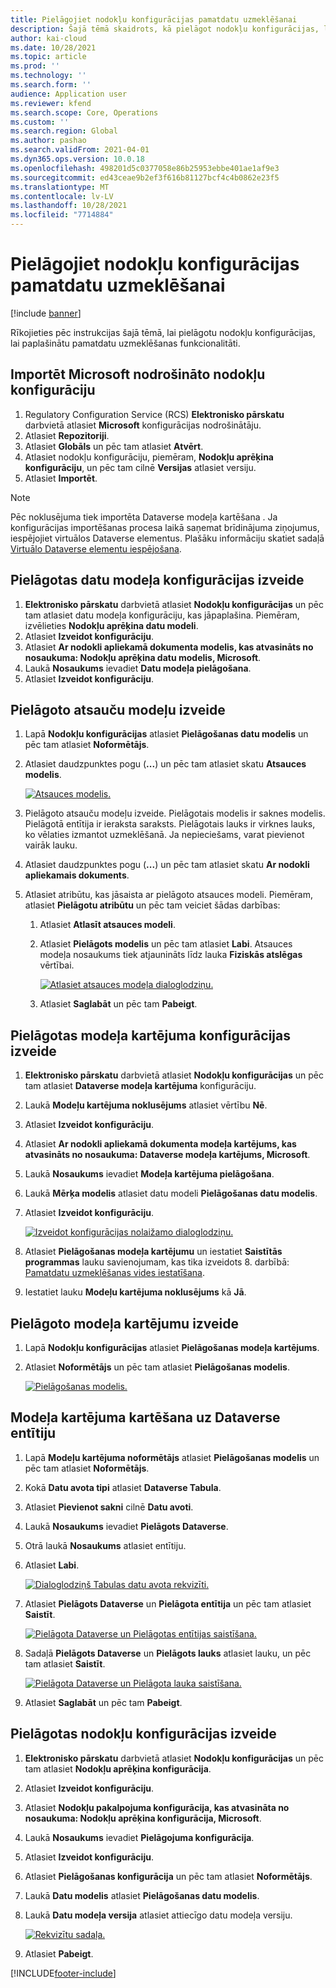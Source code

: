 ```yaml
---
title: Pielāgojiet nodokļu konfigurācijas pamatdatu uzmeklēšanai
description: Šajā tēmā skaidrots, kā pielāgot nodokļu konfigurācijas, lai paplašinātu pamatdatu uzmeklēšanas funkcionalitāti.
author: kai-cloud
ms.date: 10/28/2021
ms.topic: article
ms.prod: ''
ms.technology: ''
ms.search.form: ''
audience: Application user
ms.reviewer: kfend
ms.search.scope: Core, Operations
ms.custom: ''
ms.search.region: Global
ms.author: pashao
ms.search.validFrom: 2021-04-01
ms.dyn365.ops.version: 10.0.18
ms.openlocfilehash: 498201d5c0377058e86b25953ebbe401ae1af9e3
ms.sourcegitcommit: ed43ceae9b2ef3f616b81127bcf4c4b0862e23f5
ms.translationtype: MT
ms.contentlocale: lv-LV
ms.lasthandoff: 10/28/2021
ms.locfileid: "7714884"
---
```

# <a name="customize-tax-configurations-for-master-data-lookup"></a>Pielāgojiet nodokļu konfigurācijas pamatdatu uzmeklēšanai

[!include [banner](../includes/banner.md)]

Rīkojieties pēc instrukcijas šajā tēmā, lai pielāgotu nodokļu konfigurācijas, lai paplašinātu pamatdatu uzmeklēšanas funkcionalitāti.

## <a name="import-a-tax-configuration-provided-by-microsoft"></a>Importēt Microsoft nodrošināto nodokļu konfigurāciju

1. Regulatory Configuration Service (RCS) **Elektronisko pārskatu** darbvietā atlasiet **Microsoft** konfigurācijas nodrošinātāju.
2. Atlasiet **Repozitoriji**.
3. Atlasiet **Globāls** un pēc tam atlasiet **Atvērt**.
4. Atlasiet nodokļu konfigurāciju, piemēram, **Nodokļu aprēķina konfigurāciju**, un pēc tam cilnē **Versijas** atlasiet versiju.
5. Atlasiet **Importēt**.

> [!NOTE]
> Pēc noklusējuma tiek importēta Dataverse modeļa kartēšana . Ja konfigurācijas importēšanas procesa laikā saņemat brīdinājuma ziņojumus, iespējojiet virtuālos Dataverse elementus. Plašāku informāciju skatiet sadaļā [Virtuālo Dataverse elementu iespējošana](../../fin-ops-core/dev-itpro/power-platform/enable-virtual-entities.md).

## <a name="create-a-customized-data-model-configuration"></a>Pielāgotas datu modeļa konfigurācijas izveide

1. **Elektronisko pārskatu** darbvietā atlasiet **Nodokļu konfigurācijas** un pēc tam atlasiet datu modeļa konfigurāciju, kas jāpaplašina. Piemēram, izvēlieties **Nodokļu aprēķina datu modeli**.
2. Atlasiet **Izveidot konfigurāciju**.
3. Atlasiet **Ar nodokli apliekamā dokumenta modelis, kas atvasināts no nosaukuma: Nodokļu aprēķina datu modelis, Microsoft**.
4. Laukā **Nosaukums** ievadiet **Datu modeļa pielāgošana**.
5. Atlasiet **Izveidot konfigurāciju**.

## <a name="create-customized-reference-models"></a>Pielāgoto atsauču modeļu izveide

1. Lapā **Nodokļu konfigurācijas** atlasiet **Pielāgošanas datu modelis** un pēc tam atlasiet **Noformētājs**.
2. Atlasiet daudzpunktes pogu (**...**) un pēc tam atlasiet skatu **Atsauces modelis**.

    [![Atsauces modelis.](./media/pic2.png)](./media/pic2.png)

3. Pielāgoto atsauču modeļu izveide. Pielāgotais modelis ir saknes modelis. Pielāgotā entītija ir ieraksta saraksts. Pielāgotais lauks ir virknes lauks, ko vēlaties izmantot uzmeklēšanā. Ja nepieciešams, varat pievienot vairāk lauku.
4. Atlasiet daudzpunktes pogu (**...**) un pēc tam atlasiet skatu **Ar nodokli apliekamais dokuments**.
5. Atlasiet atribūtu, kas jāsaista ar pielāgoto atsauces modeli. Piemēram, atlasiet **Pielāgotu atribūtu** un pēc tam veiciet šādas darbības:

    1. Atlasiet **Atlasīt atsauces modeli**.
    2. Atlasiet **Pielāgots modelis** un pēc tam atlasiet **Labi**. Atsauces modeļa nosaukums tiek atjaunināts līdz lauka **Fiziskās atslēgas** vērtībai.

        [![Atlasiet atsauces modeļa dialoglodziņu.](./media/pic5.png)](./media/pic5.png)

    3. Atlasiet **Saglabāt** un pēc tam **Pabeigt**.

## <a name="create-a-customized-model-mapping-configuration"></a>Pielāgotas modeļa kartējuma konfigurācijas izveide

1. **Elektronisko pārskatu** darbvietā atlasiet **Nodokļu konfigurācijas** un pēc tam atlasiet **Dataverse modeļa kartējuma** konfigurāciju.
2. Laukā **Modeļu kartējuma noklusējums** atlasiet vērtību **Nē**.
3. Atlasiet **Izveidot konfigurāciju**.
4. Atlasiet **Ar nodokli apliekamā dokumenta modeļa kartējums, kas atvasināts no nosaukuma: Dataverse modeļa kartējums, Microsoft**.
5. Laukā **Nosaukums** ievadiet **Modeļa kartējuma pielāgošana**.
6. Laukā **Mērķa modelis** atlasiet datu modeli **Pielāgošanas datu modelis**.
7. Atlasiet **Izveidot konfigurāciju**.

    [![Izveidot konfigurācijas nolaižamo dialoglodziņu.](./media/pic6.png)](./media/pic6.png)

8. Atlasiet **Pielāgošanas modeļa kartējumu** un iestatiet **Saistītās programmas** lauku savienojumam, kas tika izveidots 8. darbībā: [Pamatdatu uzmeklēšanas vides iestatīšana](tax-service-set-up-environment-master-data-lookup.md).
9. Iestatiet lauku **Modeļu kartējuma noklusējums** kā **Jā**.

## <a name="create-customized-model-mappings"></a>Pielāgoto modeļa kartējumu izveide

1. Lapā **Nodokļu konfigurācijas** atlasiet **Pielāgošanas modeļa kartējums**.
2. Atlasiet **Noformētājs** un pēc tam atlasiet **Pielāgošanas modelis**.

    [![Pielāgošanas modelis.](./media/pic8.png)](./media/pic8.png)

## <a name="map-a-model-mapping-to-a-dataverse-entity"></a>Modeļa kartējuma kartēšana uz Dataverse entītiju

1. Lapā **Modeļu kartējuma noformētājs** atlasiet **Pielāgošanas modelis** un pēc tam atlasiet **Noformētājs**.
2. Kokā **Datu avota tipi** atlasiet **Dataverse Tabula**.
3. Atlasiet **Pievienot sakni** cilnē **Datu avoti**.
4. Laukā **Nosaukums** ievadiet **Pielāgots Dataverse**.
5. Otrā laukā **Nosaukums** atlasiet entītiju.
6. Atlasiet **Labi**.

    [![Dialoglodziņš Tabulas datu avota rekvizīti.](./media/pic9.png)](./media/pic9.png)

7. Atlasiet **Pielāgots Dataverse** un **Pielāgota entītija** un pēc tam atlasiet **Saistīt**.

    [![Pielāgota Dataverse un Pielāgotas entītijas saistīšana.](./media/pic10.png)](./media/pic10.png)

8. Sadaļā **Pielāgots Dataverse** un **Pielāgots lauks** atlasiet lauku, un pēc tam atlasiet **Saistīt**.

    [![Pielāgota Dataverse un Pielāgota lauka saistīšana.](./media/pic11.png)](./media/pic11.png)

9. Atlasiet **Saglabāt** un pēc tam **Pabeigt**.

## <a name="create-a-customized-tax-configuration"></a>Pielāgotas nodokļu konfigurācijas izveide

1. **Elektronisko pārskatu** darbvietā atlasiet **Nodokļu konfigurācijas** un pēc tam atlasiet **Nodokļu aprēķina konfigurācija**.
2. Atlasiet **Izveidot konfigurāciju**.
3. Atlasiet **Nodokļu pakalpojuma konfigurācija, kas atvasināta no nosaukuma: Nodokļu aprēķina konfigurācija, Microsoft**.
4. Laukā **Nosaukums** ievadiet **Pielāgojuma konfigurācija**.
5. Atlasiet **Izveidot konfigurāciju**.
6. Atlasiet **Pielāgošanas konfigurācija** un pēc tam atlasiet **Noformētājs**.
7. Laukā **Datu modelis** atlasiet **Pielāgošanas datu modelis**.
8. Laukā **Datu modeļa versija** atlasiet attiecīgo datu modeļa versiju.

    [![Rekvizītu sadaļa.](./media/pic13.png)](./media/pic13.png)

9. Atlasiet **Pabeigt**.

[!INCLUDE[footer-include](../../includes/footer-banner.md)]
